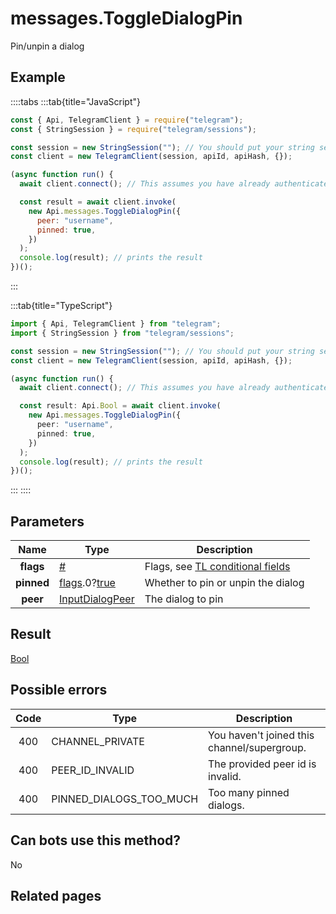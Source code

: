 # messages.ToggleDialogPin

Pin/unpin a dialog

## Example

::::tabs
:::tab{title="JavaScript"}

```js
const { Api, TelegramClient } = require("telegram");
const { StringSession } = require("telegram/sessions");

const session = new StringSession(""); // You should put your string session here
const client = new TelegramClient(session, apiId, apiHash, {});

(async function run() {
  await client.connect(); // This assumes you have already authenticated with .start()

  const result = await client.invoke(
    new Api.messages.ToggleDialogPin({
      peer: "username",
      pinned: true,
    })
  );
  console.log(result); // prints the result
})();
```

:::

:::tab{title="TypeScript"}

```ts
import { Api, TelegramClient } from "telegram";
import { StringSession } from "telegram/sessions";

const session = new StringSession(""); // You should put your string session here
const client = new TelegramClient(session, apiId, apiHash, {});

(async function run() {
  await client.connect(); // This assumes you have already authenticated with .start()

  const result: Api.Bool = await client.invoke(
    new Api.messages.ToggleDialogPin({
      peer: "username",
      pinned: true,
    })
  );
  console.log(result); // prints the result
})();
```

:::
::::

## Parameters

|    Name    | Type                                                                                                                              | Description                                                                                             |
| :--------: | --------------------------------------------------------------------------------------------------------------------------------- | ------------------------------------------------------------------------------------------------------- |
| **flags**  | [#](https://core.telegram.org/type/%23)                                                                                           | Flags, see [TL conditional fields](https://core.telegram.org/mtproto/TL-combinators#conditional-fields) |
| **pinned** | [flags](https://core.telegram.org/mtproto/TL-combinators#conditional-fields).0?[true](https://core.telegram.org/constructor/true) | Whether to pin or unpin the dialog                                                                      |
|  **peer**  | [InputDialogPeer](https://core.telegram.org/type/InputDialogPeer)                                                                 | The dialog to pin                                                                                       |

## Result

[Bool](https://core.telegram.org/type/Bool)

## Possible errors

| Code | Type                    | Description                                 |
| :--: | ----------------------- | ------------------------------------------- |
| 400  | CHANNEL_PRIVATE         | You haven't joined this channel/supergroup. |
| 400  | PEER_ID_INVALID         | The provided peer id is invalid.            |
| 400  | PINNED_DIALOGS_TOO_MUCH | Too many pinned dialogs.                    |

## Can bots use this method?

No

## Related pages
